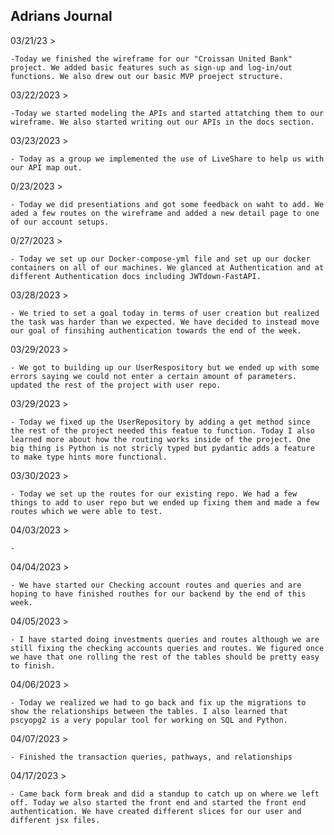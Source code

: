 ## Adrians Journal

03/21/23 >

    -Today we finished the wireframe for our "Croissan United Bank" project. We added basic features such as sign-up and log-in/out functions. We also drew out our basic MVP proeject structure.

03/22/2023 >

    -Today we started modeling the APIs and started attatching them to our wireframe. We also started writing out our APIs in the docs section.

03/23/2023 >

    - Today as a group we implemented the use of LiveShare to help us with our API map out.

0/23/2023 >

    - Today we did presentiations and got some feedback on waht to add. We aded a few routes on the wireframe and added a new detail page to one of our account setups.

0/27/2023 >

    - Today we set up our Docker-compose-yml file and set up our docker containers on all of our machines. We glanced at Authentication and at different Authentication docs including JWTdown-FastAPI.

03/28/2023 >

    - We tried to set a goal today in terms of user creation but realized the task was harder than we expected. We have decided to instead move our goal of finsihing authentication towards the end of the week.

03/29/2023 >

    - We got to building up our UserRespository but we ended up with some errors saying we could not enter a certain amount of parameters. updated the rest of the project with user repo.

03/29/2023 >

    - Today we fixed up the UserRepository by adding a get method since the rest of the project needed this featue to function. Today I also learned more about how the routing works inside of the project. One big thing is Python is not stricly typed but pydantic adds a feature to make type hints more functional.

03/30/2023 >

    - Today we set up the routes for our existing repo. We had a few things to add to user repo but we ended up fixing them and made a few routes which we were able to test.

04/03/2023 >

    -

04/04/2023 >

    - We have started our Checking account routes and queries and are hoping to have finished routhes for our backend by the end of this week.

04/05/2023 >

    - I have started doing investments queries and routes although we are still fixing the checking accounts queries and routes. We figured once we have that one rolling the rest of the tables should be pretty easy to finish.

04/06/2023 >

    - Today we realized we had to go back and fix up the migrations to show the relationships between the tables. I also learned that pscyopg2 is a very popular tool for working on SQL and Python.

04/07/2023 >

    - Finished the transaction queries, pathways, and relationships

04/17/2023 >

    - Came back form break and did a standup to catch up on where we left off. Today we also started the front end and started the front end authentication. We have created different slices for our user and different jsx files.
